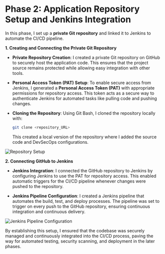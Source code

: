 <h1><strong>Phase 2: Application Repository Setup and Jenkins Integration</strong></h1>

In this phase, I set up a **private Git repository** and linked it to Jenkins to automate the CI/CD pipeline.

**1. Creating and Connecting the Private Git Repository**

- **Private Repository Creation**: I created a private Git repository on GitHub to securely host the application code. This ensures that the project source remains protected while allowing easy integration with other tools.
  
- **Personal Access Token (PAT) Setup**: To enable secure access from Jenkins, I generated a **Personal Access Token (PAT)** with appropriate permissions for repository access. This token acts as a secure way to authenticate Jenkins for automated tasks like pulling code and pushing changes.

- **Cloning the Repository**: Using Git Bash, I cloned the repository locally with:
  
    ```bash
    git clone <repository_URL>
    ```

    This created a local version of the repository where I added the source code and DevSecOps configurations.

![Repository Setup](<img width="1440" alt="Screenshot 2024-10-23 at 9 53 04 PM" src="https://github.com/user-attachments/assets/7cd6465e-7b74-43e6-9680-d19a89a653a5">
)

**2. Connecting GitHub to Jenkins**

- **Jenkins Integration**: I connected the GitHub repository to Jenkins by configuring Jenkins to use the PAT for repository access. This enabled automatic triggers for the CI/CD pipeline whenever changes were pushed to the repository.

- **Jenkins Pipeline Configuration**: I created a Jenkins pipeline that automates the build, test, and deploy processes. The pipeline was set to trigger on every push to the GitHub repository, ensuring continuous integration and continuous delivery.

![Jenkins Pipeline Configuration](<img width="1440" alt="Screenshot 2024-10-23 at 9 53 48 PM" src="https://github.com/user-attachments/assets/5349503c-be0c-41ad-8a33-564f52f8c2e9">
)

By establishing this setup, I ensured that the codebase was securely managed and continuously integrated into the CI/CD process, paving the way for automated testing, security scanning, and deployment in the later phases.


